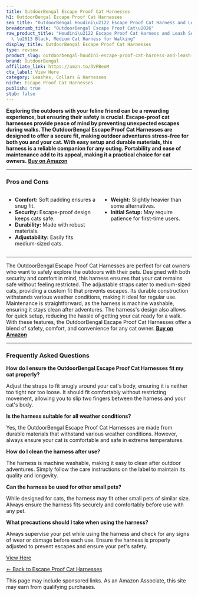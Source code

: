 ```yaml
---
title: OutdoorBengal Escape Proof Cat Harnesses
h1: OutdoorBengal Escape Proof Cat Harnesses
seo_title: "OutdoorBengal Houdini\u2122 Escape Proof Cat Harness and Leash\u2026"
breadcrumb_title: "OutdoorBengal Escape Proof Cat\u2026"
raw_product_title: "Houdini\u2122 Escape Proof Cat Harness and Leash Set by OutdoorBengal\
  \ \u2013 Black, Medium Cat Harness for Walking"
display_title: OutdoorBengal Escape Proof Cat Harnesses
type: review
product_slug: outdoorbengal-houdini-escape-proof-cat-harness-and-leash-set-by-outdoor-2cc1737b
brand: OutdoorBengal
affiliate_link: https://amzn.to/3VPBeoM
cta_label: View Here
category: Leashes, Collars & Harnesses
niche: Escape Proof Cat Harnesses
publish: true
stub: false
---
```


<div id="intro" class="full-width">
  <p><strong>Exploring the outdoors with your feline friend can be a rewarding experience, but ensuring their safety is crucial. Escape-proof cat harnesses provide peace of mind by preventing unexpected escapes during walks. The OutdoorBengal Escape Proof Cat Harnesses are designed to offer a secure fit, making outdoor adventures stress-free for both you and your cat. With easy setup and durable materials, this harness is a reliable companion for any outing. Portability and ease of maintenance add to its appeal, making it a practical choice for cat owners.</strong> <a href="https://amzn.to/3VPBeoM" rel="nofollow sponsored noopener" target="_blank"><strong>Buy on Amazon</strong></a></p>
</div>

<hr />
<h3 id="pros-cons">Pros and Cons</h3>
<div class="pc-grid" style="display:grid;grid-template-columns:1fr 1fr;gap:16px;">
  <ul>
    <li><strong>Comfort:</strong> Soft padding ensures a snug fit.</li>
    <li><strong>Security:</strong> Escape-proof design keeps cats safe.</li>
    <li><strong>Durability:</strong> Made with robust materials.</li>
    <li><strong>Adjustability:</strong> Easily fits medium-sized cats.</li>
  </ul>
  <ul>
    <li><strong>Weight:</strong> Slightly heavier than some alternatives.</li>
    <li><strong>Initial Setup:</strong> May require patience for first-time users.</li>
  </ul>
</div>
<hr />

<div class="full-width">
  <p>The OutdoorBengal Escape Proof Cat Harnesses are perfect for cat owners who want to safely explore the outdoors with their pets. Designed with both security and comfort in mind, this harness ensures that your cat remains safe without feeling restricted. The adjustable straps cater to medium-sized cats, providing a custom fit that prevents escapes. Its durable construction withstands various weather conditions, making it ideal for regular use. Maintenance is straightforward, as the harness is machine washable, ensuring it stays clean after adventures. The harness's design also allows for quick setup, reducing the hassle of getting your cat ready for a walk. With these features, the OutdoorBengal Escape Proof Cat Harnesses offer a blend of safety, comfort, and convenience for any cat owner. <a href="https://amzn.to/3VPBeoM" rel="nofollow sponsored noopener" target="_blank"><strong>Buy on Amazon</strong></a></p>
</div>

<hr />
<h3 id="faqs">Frequently Asked Questions</h3>

<p><strong>How do I ensure the OutdoorBengal Escape Proof Cat Harnesses fit my cat properly?</strong></p>
<p>Adjust the straps to fit snugly around your cat's body, ensuring it is neither too tight nor too loose. It should fit comfortably without restricting movement, allowing you to slip two fingers between the harness and your cat's body.</p>

<p><strong>Is the harness suitable for all weather conditions?</strong></p>
<p>Yes, the OutdoorBengal Escape Proof Cat Harnesses are made from durable materials that withstand various weather conditions. However, always ensure your cat is comfortable and safe in extreme temperatures.</p>

<p><strong>How do I clean the harness after use?</strong></p>
<p>The harness is machine washable, making it easy to clean after outdoor adventures. Simply follow the care instructions on the label to maintain its quality and longevity.</p>

<p><strong>Can the harness be used for other small pets?</strong></p>
<p>While designed for cats, the harness may fit other small pets of similar size. Always ensure the harness fits securely and comfortably before use with any pet.</p>

<p><strong>What precautions should I take when using the harness?</strong></p>
<p>Always supervise your pet while using the harness and check for any signs of wear or damage before each use. Ensure the harness is properly adjusted to prevent escapes and ensure your pet's safety.</p>
<p><a class="btn" href="https://amzn.to/3VPBeoM" target="_blank" rel="nofollow sponsored noopener">View Here</a></p>
<p><a href="/roundups/leashes-collars-harnesses/escape-proof-cat-harnesses/">← Back to Escape Proof Cat Harnesses</a></p>
<aside class="disclosure">This page may include sponsored links. As an Amazon Associate, this site may earn from qualifying purchases.</aside>
